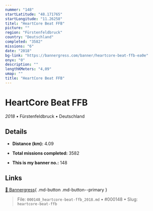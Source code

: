 ```yaml
---
nummer: "148"
startLatitude: "48.171765"
startLongitude: "11.26258"
titel: "HeartCore Beat FFB"
picture: ""
region: "Fürstenfeldbruck"
country: "Deutschland"
completed: "3582"
missions: "6"
date: "2018"
bg-link: "https://bannergress.com/banner/heartcore-beat-ffb-ea0e"
onyx: "0"
description: ""
lengthKMeters: "4,09"
umap: ""
title: "HeartCore Beat FFB"
---
```

# HeartCore Beat FFB

*2018* • Fürstenfeldbruck • Deutschland



## Details
- **Distance (km):** 4.09

- **Total missions completed:** 3582
- **This is my banner no.:** 148




## Links
[🔗 Bannergress](https://bannergress.com/banner/heartcore-beat-ffb-ea0e){ .md-button .md-button--primary }



> File: `000148_heartcore-beat-ffb_2018.md` • #000148 • Slug: `heartcore-beat-ffb`
